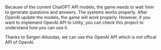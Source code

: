Because of the current ChatGPT API models, the game needs to wait 1min to generate questions and answers. The systems works properly. After OpenAI update the models, the game will work properly.
However, if you want to implement OpenAI API to Unity, you can check this project to understand how you can use it.

Thanks to Sergen Altundas, we can use this OpenAI API which is not offical API of OpenAI.
